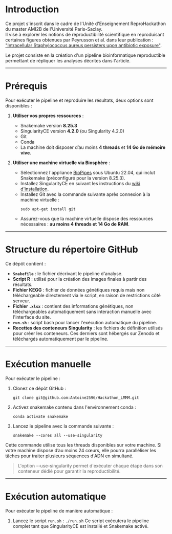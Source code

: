 # Introduction

Ce projet s'inscrit dans le cadre de l'Unité d'Enseignement ReproHackathon du master AMI2B de l'Université Paris-Saclay.  
Il vise à explorer les notions de reproductibilité scientifique en reproduisant certaines figures obtenues par Peyrusson et al. dans leur publication :  ["Intracellular Staphylococcus aureus persisters upon antibiotic exposure"](https://doi.org/10.1038/s41467-020-15966-7).

Le projet consiste en la création d'un pipeline bioinformatique reproductible permettant de répliquer les analyses décrites dans l'article.

---

# Prérequis

Pour exécuter le pipeline et reproduire les résultats, deux options sont disponibles :  

1. **Utiliser vos propres ressources** :  
   - Snakemake version **8.25.3**  
   - SingularityCE version **4.2.0** (ou Singularity 4.2.0)  
   - Git  
   - Conda  
   - La machine doit disposer d’au moins **4 threads** et **14 Go de mémoire vive**.

2. **Utiliser une machine virtuelle via Biosphère** :  
   - Sélectionnez l'appliance [BioPipes](https://biosphere.france-bioinformatique.fr/catalogue/appliance/119/) sous Ubuntu 22.04, qui inclut Snakemake (préconfiguré pour la version 8.25.3).  
   - Installez SingularityCE en suivant les instructions du [wiki d'installation](https://github.com/Antoine2596/Hackathon_LMMM/wiki/singularity%E2%80%90installation).  
   - Installez Git avec la commande suivante après connexion à la machine virtuelle :  
     ```
     sudo apt-get install git
     ```
   - Assurez-vous que la machine virtuelle dispose des ressources nécessaires : **au moins 4 threads et 14 Go de RAM**.

---

# Structure du répertoire GitHub

Ce dépôt contient :  
- **`Snakefile`** : le fichier décrivant le pipeline d'analyse.  
- **Script R** : utilisé pour la création des images finales à partir des résultats.  
- **Fichier KEGG** : fichier de données génétiques requis mais non téléchargeable directement via le script, en raison de restrictions côté serveur.  
- **Fichier `.xlsx`** : contient des informations génétiques, non téléchargeables automatiquement sans interaction manuelle avec l'interface du site.  
- **`run.sh`** : script bash pour lancer l'exécution automatique du pipeline.  
- **Recettes des conteneurs Singularity** : les fichiers de définition utilisés pour créer les conteneurs. Ces derniers sont hébergés sur Zenodo et téléchargés automatiquement par le pipeline.

---

# Exécution manuelle

Pour exécuter le pipeline :  

1. Clonez ce dépôt GitHub :  
   ```
   git clone git@github.com:Antoine2596/Hackathon_LMMM.git
   ```
2. Activez snakemake contenu dans l'environnement conda :  
   ```
   conda activate snakemake
   ```

3. Lancez le pipeline avec la commande suivante :
   ```
   snakemake --cores all --use-singularity
   ```
Cette commande utilise tous les threads disponibles sur votre machine. Si votre machine dispose d’au moins 24 cœurs, elle pourra paralléliser les tâches pour traiter plusieurs séquences d'ADN en simultané.

> L'option --use-singularity permet d'exécuter chaque étape dans son conteneur dédié pour garantir la reproductibilité.

---

# Exécution automatique

Pour exécuter le pipeline de manière automatique :
1. Lancez le script `run.sh` :
   `./run.sh`
Ce script exécutera le pipeline complet tant que SingularityCE est installé et Snakemake activé.

   
